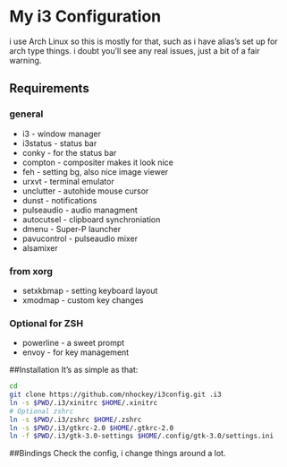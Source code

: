 # My i3 Configuration
i use Arch Linux so this is mostly for that, such as i have alias’s set up for arch type things. i doubt you’ll see any real issues, just a bit of a fair warning.

## Requirements
### general
* i3 - window manager
* i3status - status bar
* conky - for the status bar
* compton - compositer makes it look nice
* feh - setting bg, also nice image viewer
* urxvt - terminal emulator
* unclutter - autohide mouse cursor
* dunst - notifications
* pulseaudio - audio managment
* autocutsel - clipboard synchroniation
* dmenu - Super-P launcher
* pavucontrol - pulseaudio mixer
* alsamixer

### from xorg
* setxkbmap - setting keyboard layout
* xmodmap - custom key changes

### Optional for ZSH
* powerline - a sweet prompt
* envoy - for key management

##Installation
It’s as simple as that:

```bash
cd
git clone https://github.com/nhockey/i3config.git .i3
ln -s $PWD/.i3/xinitrc $HOME/.xinitrc
# Optional zshrc
ln -s $PWD/.i3/zshrc $HOME/.zshrc
ln -s $PWD/.i3/gtkrc-2.0 $HOME/.gtkrc-2.0
ln -f $PWD/.i3/gtk-3.0-settings $HOME/.config/gtk-3.0/settings.ini
```

##Bindings
Check the config, i change things around a lot.
